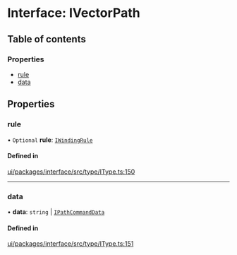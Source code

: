 # Interface: IVectorPath

## Table of contents

### Properties

- [rule](IVectorPath.md#rule)
- [data](IVectorPath.md#data)

## Properties

### rule

• `Optional` **rule**: [`IWindingRule`](../modules.md#iwindingrule)

#### Defined in

[ui/packages/interface/src/type/IType.ts:150](https://github.com/leaferjs/leafer-ui/blob/6deed4d/packages/interface/src/type/IType.ts#L150)

___

### data

• **data**: `string` \| [`IPathCommandData`](../modules.md#ipathcommanddata)

#### Defined in

[ui/packages/interface/src/type/IType.ts:151](https://github.com/leaferjs/leafer-ui/blob/6deed4d/packages/interface/src/type/IType.ts#L151)
